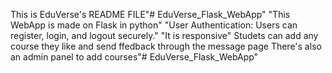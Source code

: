 This is EduVerse's README FILE"# EduVerse_Flask_WebApp" "This WebApp is made on Flask in python" "User Authentication: Users can register, login, and logout securely." "It is responsive" Studets can add any course they like and send ffedback through the message page There's also an admin panel to add courses"# EduVerse_Flask_WebApp" 
